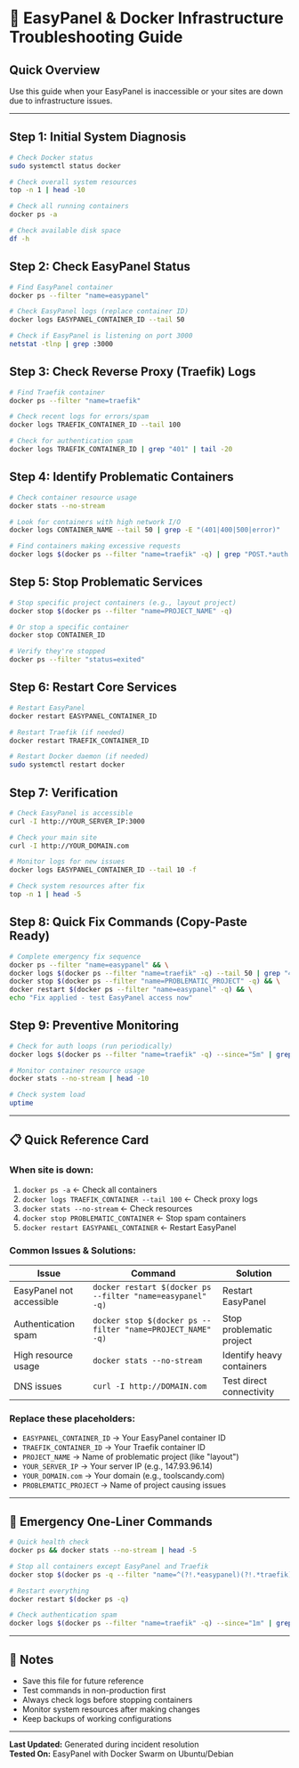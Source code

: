 # 🔧 EasyPanel & Docker Infrastructure Troubleshooting Guide

## Quick Overview
Use this guide when your EasyPanel is inaccessible or your sites are down due to infrastructure issues.

---

## **Step 1: Initial System Diagnosis**
```bash
# Check Docker status
sudo systemctl status docker

# Check overall system resources
top -n 1 | head -10

# Check all running containers
docker ps -a

# Check available disk space
df -h
```

## **Step 2: Check EasyPanel Status**
```bash
# Find EasyPanel container
docker ps --filter "name=easypanel"

# Check EasyPanel logs (replace container ID)
docker logs EASYPANEL_CONTAINER_ID --tail 50

# Check if EasyPanel is listening on port 3000
netstat -tlnp | grep :3000
```

## **Step 3: Check Reverse Proxy (Traefik) Logs**
```bash
# Find Traefik container
docker ps --filter "name=traefik"

# Check recent logs for errors/spam
docker logs TRAEFIK_CONTAINER_ID --tail 100

# Check for authentication spam
docker logs TRAEFIK_CONTAINER_ID | grep "401" | tail -20
```

## **Step 4: Identify Problematic Containers**
```bash
# Check container resource usage
docker stats --no-stream

# Look for containers with high network I/O
docker logs CONTAINER_NAME --tail 50 | grep -E "(401|400|500|error)"

# Find containers making excessive requests
docker logs $(docker ps --filter "name=traefik" -q) | grep "POST.*auth.*401" | cut -d'"' -f6 | sort | uniq -c | sort -nr
```

## **Step 5: Stop Problematic Services**
```bash
# Stop specific project containers (e.g., layout project)
docker stop $(docker ps --filter "name=PROJECT_NAME" -q)

# Or stop a specific container
docker stop CONTAINER_ID

# Verify they're stopped
docker ps --filter "status=exited"
```

## **Step 6: Restart Core Services**
```bash
# Restart EasyPanel
docker restart EASYPANEL_CONTAINER_ID

# Restart Traefik (if needed)
docker restart TRAEFIK_CONTAINER_ID

# Restart Docker daemon (if needed)
sudo systemctl restart docker
```

## **Step 7: Verification**
```bash
# Check EasyPanel is accessible
curl -I http://YOUR_SERVER_IP:3000

# Check your main site
curl -I http://YOUR_DOMAIN.com

# Monitor logs for new issues
docker logs EASYPANEL_CONTAINER_ID --tail 10 -f

# Check system resources after fix
top -n 1 | head -5
```

## **Step 8: Quick Fix Commands (Copy-Paste Ready)**
```bash
# Complete emergency fix sequence
docker ps --filter "name=easypanel" && \
docker logs $(docker ps --filter "name=traefik" -q) --tail 50 | grep "401" && \
docker stop $(docker ps --filter "name=PROBLEMATIC_PROJECT" -q) && \
docker restart $(docker ps --filter "name=easypanel" -q) && \
echo "Fix applied - test EasyPanel access now"
```

## **Step 9: Preventive Monitoring**
```bash
# Check for auth loops (run periodically)
docker logs $(docker ps --filter "name=traefik" -q) --since="5m" | grep "401" | wc -l

# Monitor container resource usage
docker stats --no-stream | head -10

# Check system load
uptime
```

---

## 📋 **Quick Reference Card**

### **When site is down:**
1. `docker ps -a` ← Check all containers
2. `docker logs TRAEFIK_CONTAINER --tail 100` ← Check proxy logs  
3. `docker stats --no-stream` ← Check resources
4. `docker stop PROBLEMATIC_CONTAINER` ← Stop spam containers
5. `docker restart EASYPANEL_CONTAINER` ← Restart EasyPanel

### **Common Issues & Solutions:**

| Issue | Command | Solution |
|-------|---------|----------|
| EasyPanel not accessible | `docker restart $(docker ps --filter "name=easypanel" -q)` | Restart EasyPanel |
| Authentication spam | `docker stop $(docker ps --filter "name=PROJECT_NAME" -q)` | Stop problematic project |
| High resource usage | `docker stats --no-stream` | Identify heavy containers |
| DNS issues | `curl -I http://DOMAIN.com` | Test direct connectivity |

### **Replace these placeholders:**
- `EASYPANEL_CONTAINER_ID` → Your EasyPanel container ID
- `TRAEFIK_CONTAINER_ID` → Your Traefik container ID  
- `PROJECT_NAME` → Name of problematic project (like "layout")
- `YOUR_SERVER_IP` → Your server IP (e.g., 147.93.96.14)
- `YOUR_DOMAIN.com` → Your domain (e.g., toolscandy.com)
- `PROBLEMATIC_PROJECT` → Name of project causing issues

---

## 🚨 **Emergency One-Liner Commands**

```bash
# Quick health check
docker ps && docker stats --no-stream | head -5

# Stop all containers except EasyPanel and Traefik
docker stop $(docker ps -q --filter "name=^(?!.*easypanel)(?!.*traefik).*")

# Restart everything
docker restart $(docker ps -q)

# Check authentication spam
docker logs $(docker ps --filter "name=traefik" -q) --since="1m" | grep "401" | wc -l
```

---

## 📝 **Notes**
- Save this file for future reference
- Test commands in non-production first
- Always check logs before stopping containers
- Monitor system resources after making changes
- Keep backups of working configurations

---

**Last Updated:** Generated during incident resolution  
**Tested On:** EasyPanel with Docker Swarm on Ubuntu/Debian
